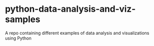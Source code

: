 # python-data-analysis-and-viz-samples
A repo containing different examples of data analysis and visualizations using Python
